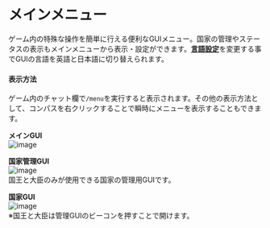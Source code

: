 # メインメニュー
ゲーム内の特殊な操作を簡単に行える便利なGUIメニュー。国家の管理やステータスの表示もメインメニューから表示・設定ができます。[**言語設定**](/guide/language)を変更する事でGUIの言語を英語と日本語に切り替えられます。

#### 表示方法
ゲーム内のチャット欄で`/menu`を実行すると表示されます。その他の表示方法として、コンパスを右クリックすることで瞬時にメニューを表示することもできます。

**メインGUI**  
![image](https://user-images.githubusercontent.com/80201746/182040507-c03b961c-4558-48a7-a35c-9a7ae6991eff.png)

**国家管理GUI**  
![image](https://user-images.githubusercontent.com/80201746/182040559-cd0febb6-b54c-4187-bff9-d677422a870d.png)  
国王と大臣のみが使用できる国家の管理用GUIです。

**国家GUI**  
![image](https://user-images.githubusercontent.com/80201746/182040620-adc60ead-b075-4b1f-8e56-3e31cc2965c8.png)  
※国王と大臣は管理GUIのビーコンを押すことで開けます。
